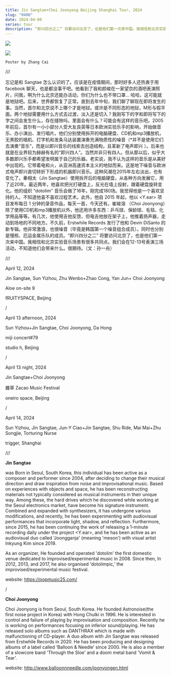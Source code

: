 ```yaml
---
title: Jin Sangtae+Choi Joonyong Beijing Shanghai Tour, 2024
slug: "0400"
date: 2024-04-09
series: tour
description: “即兴四分之二” 将要访问北京了，也是他们第一次来中国。我相信和北京实验音乐场景有很多共同点。我们会在12-13号表演三场活动，不知道他们会带来什么。很期待。
---
```

![](/images/uploads/jin-sangtae-choi-joonyong-china-tour1.jpg)

![](/images/uploads/jin-sangtae-choi-joonyong-china-tour2.jpg)

`Poster by Zhang Cai`

///

忘记是和 Sangtae 怎么认识的了。应该是在疫情期间，那时好多人还热衷于用 facebook 聊天，也是都没事干吧。他看到了我和颜峻在一家望京的酒吧表演照片，问我，啊为什么北京还能办活动，你们为什么也不带口罩… 哈哈，这可能就是地狱吧。后来，世界都恢复了正常。直到去年中旬，我们聊了聊现在即将发生的事。当然，首尔和北京说不上哪个才是地狱。或许是不同形态的地狱，M形与假平面。两个地狱需要用什么方式去过渡，淡入还是切入？我刚写下的字和即将写下的字之间会发生什么，存在缝隙吗，里面会有什么？可能会有这样的音乐吧。2005年前后，首尔有一小小部分人受大友良英等日本欧洲实验乐手的影响，开始做音乐、办小演出、发行唱片。他们分别使用拆开的电脑硬盘、CD机和mp3播放机，无黑胶的唱机、打字机和发条马达装置演奏充满物质性的噪音（*并不是使用它们去演奏“音乐”，而是以即兴音乐的线索去创造结构，且革新了电声即兴 ）。后来也就是在业界较为赫赫有名的“即兴四人”。当然并非只有四人。但从那以后，似乎大多数即兴乐手都希望发明属于自己的乐器。老实说，我不认为这样的音乐是从美好中出现的。它带着电和火，从亚洲高速资本主义的地狱而来。这是地下噪音与欧洲式电声即兴直切转折下形成的机器即兴音乐。这种风潮在2015年左右淡出，也有变化了。秦相太（Jin Sangtae）使用拆开后的电脑硬盘，从各种方向发展它，用了近20年。最近两年，他喜欢把光打硬盘上，反光在墙上投射，跟着硬盘旋转变化。他的组织 “dotolim’’ 音乐会做了16年，刚完成180场。我觉得他是一个喜欢坚持的人。不知道他喜不喜欢过程艺术。此外，他自 2015 年起，他以 <Y.ear> 项目发布每日 1 分钟的录音作品，每天一首，今天还有。崔峻溶 （Choi Joonyong）除了使用CD机和mp3播放机以外，他还用许多东西：乒乓球、保龄球、毛毯、化学用品等等。有几次，他使用吉他反馈，但电吉他放在架子上，他推着扬声器，走动到场地的不同地方。不久前，Erstwhile Records 发行了他和 Devin DiSanto 的新专辑。他非常激浪，也很噪音（毕竟是韩国第一个噪音组合成员）。同时也分别是慢核、厄运金属乐队的成员。“即兴四分之二” 将要访问北京了，也是他们第一次来中国。我相信和北京实验音乐场景有很多共同点。我们会在12-13号表演三场活动，不知道他们会带来什么。很期待。（文：孙一舟）

///

April 12, 2024

Jin Sangtae, Sun Yizhou, Zhu Wenbo+Zhao Cong, Yan Jun+ Choi Joonyong

Aloe on-site 9

fRUITYSPACE, Beijing

/

April 13 afternoon, 2024

Sun Yizhou+Jin Sangtae, Choi Joonyong, Da Hong

miji concert#79

studio h, Beijing

/

April 13 night, 2024

Jin Sangtae+Choi Joonyong

雜草 Zacao Music Festival

oneiro space, Beijing

/

April 14, 2024

Sun Yizhou, Jin Sangtae, Jun-Y Ciao+Jin Sangtae, Shu Ride, Mai Mai+Zhu Songjie, Torturing Nurse

trigger, Shanghai

///

**Jin Sangtae** 

was Born in Seoul, South Korea, this individual has been active as a composer and performer since 2004, after deciding to change their musical direction and draw inspiration from noise and improvisational music. Based on experiences with objects and space, he has been reconstructing materials not typically considered as musical instruments in their unique way. Among these, the hard drives which he discovered while working at the Seoul electronics market, have become his signature instrument. Combined and expanded with synthesizers, it has undergone various modifications, and recently, he has been experimenting with audiovisual performances that incorporate light, shadow, and reflection. Furthermore, since 2015, he has been continuing the work of releasing a 1-minute recording daily under the project <Y.ear>, and he has been active as an audiovisual duo called 'Joongganja' (meaning 'meson') with visual artist Inkyung Kim since 2019.

As an organizer, He founded and operated 'dotolim' the first domestic venue dedicated to improvised/experimental music in 2008. Since then, In 2012, 2013, and 2017, he also organised 'dotolimpic,' the improvised/experimental music festival.

website: https://popmusic25.com/

/

**Choi Joonyong**

Choi Joonyong is from Seoul, South Korea. He founded Astronoise(the first noise project in Korea) with Hong Chulki in 1996. He is interested in control and failure of playing by improvisation and composition. Recently he is working on performances focusing on inferior sound/playing. He has released solo albums such as DANTHRAX which is made with malfunctioning of CD-player. A duo album with Jin Sangtae was released from Erstwhile Records in 2020. He has been producing and designing albums of a label called ‘Balloon & Needle’ since 2000. He is also a member of a slowcore band 'Through the Sloe' and a doom metal band 'Vomit & Tear’.

website: http://www.balloonnneedle.com/joonyongen.html
